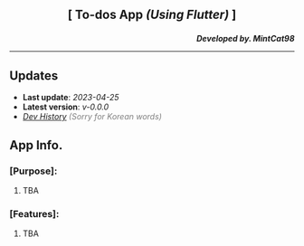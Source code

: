## <p align="center">[ To-dos App _(Using Flutter)_ ]</p>
**_<p align="right">Developed by. MintCat98</p>_**

---

## Updates
- **Last update**: _2023-04-25_
- **Latest version**: _v-0.0.0_
- _[Dev History](https://dusty-range-725.notion.site/To-dos-App-c2f2ababf8614d1fa5ea03912a3f7d7e) <span style="color: #808080">(Sorry for Korean words)</span>_

## App Info.
### [Purpose]:
1. TBA

### [Features]:
1. TBA
